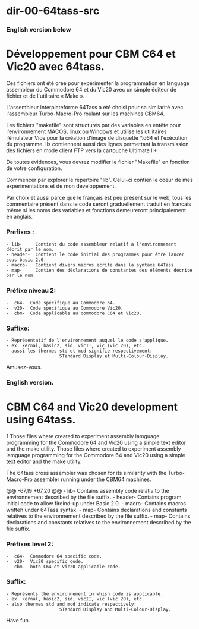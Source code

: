 # dir-00-64tass-src
### English version below
# Développement pour CBM C64 et Vic20 avec 64tass.
Ces fichiers ont été créé pour expérimenter la programmation en language assembleur du Commodore 64 et du Vic20 avec un simple éditeur de fichier et de l'utilitaire « Make ».

L'assembleur interplateforme 64Tass a été choisi pour sa similarité avec l'assembleur Turbo-Macro-Pro roulant sur les machines CBM64.

Les fichiers "makefile" sont structurés par des variables en entête pour l'environnement MACOS, linux ou Windows et utilise les utilitaires l’émulateur Vice pour la création d'image de disquette *.d64 et l'exécution du programme. Ils contiennent aussi des lignes permettant la transmission des fichiers en mode client FTP vers la cartouche Ultimate II+

De toutes évidences, vous devrez modifier le fichier "Makefile" en fonction de votre configuration.

Commencer par explorer le répertoire "lib". Celui-ci contien le coeur de mes expérimentations et de mon développement.

Par choix et aussi parce que le français est peu présent sur le web, tous les commentaire présent dans le code seront graduellement traduit en francais même si les noms des variables et fonctions demeureront principalement en anglais.



###  Prefixes : 

    - lib-     Contient du code assembleur relatif à l'environnement décrit par le nom.
    - header-  Contient le code initial des programmes pour être lancer sous basic 2.0.
    - macro-   Contient divers macros ecrite dans la syntaxe 64Tass.
    - map-     Contien des déclarations de constantes des éléments décrite par le nom.

###  Préfixe niveau 2:

    -  c64-  Code spécifique au Commodore 64.
    -  v20-  Code spécifique au Commodore Vic20.
    -  cbm-  Code applicable au commodore C64 et Vic20.

###  Suffixe:  

    - Représentatif de l'environnement auquel le code s'applique.
    - ex. kernal, basic2, sid, vicII, vic (vic 20), etc. 
    - aussi les thermes std et mcd signifie respectivement:
                        STandard Display et Multi-Colour-Display.
      
Amusez-vous.

### __English version.__
# CBM C64 and Vic20 development using 64tass.
1 Those files where created to experiment assembly lamguage programming for the Commodore 64 and Vic20 using a simple text editor and the make utility. 
Those files where created to experiment assembly lamguage programming for the Commodore 64 and Vic20 using a simple text editor and the make utility. 

The 64tass cross assembler was chosen for its similarity with the Turbo-Macro-Pro assembler running under the CBM64 machines.

@@ -67,19 +67,20 @@
    - lib-     Contains assembly code relativ to the environnement described by the file suffix.
    - header-  Contains program initial code to allow fireind-up under Basic 2.0.
    - macro-   Contains macros writteh under 64Tass syntax.
    - map-     Contains declarations and constants relatives to the environnement described by the file suffix.
    - map-     Contains declarations and constants relatives to the environnement described by 
               the file suffix.

###  Préfixes level 2:

    -  c64-  Commodore 64 specific code.
    -  v20-  Vic20 specific code.
    -  cbm-  both C64 et Vic20 applicable code.

###  Suffix:  

    - Représents the environnement in whish code is applicable.
    - ex. kernal, basic2, sid, vicII, vic (vic 20), etc. 
    - also thermes std and mcd indicate respectively: 
                        STandard Display and Multi-Colour-Display.

Have fun.
